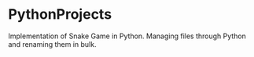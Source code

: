 # PythonProjects
Implementation of Snake Game in Python.
Managing files through Python and renaming them in bulk.
